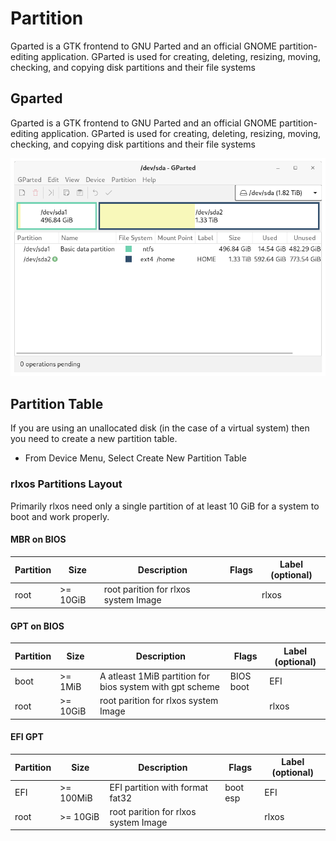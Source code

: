 # Partition

Gparted is a GTK frontend to GNU Parted and an official GNOME partition-editing application. GParted is used for creating, deleting, resizing, moving, checking, and copying disk partitions and their file systems

## Gparted

Gparted is a GTK frontend to GNU Parted and an official GNOME partition-editing application. GParted is used for creating, deleting, resizing, moving, checking, and copying disk partitions and their file systems

![gparted](assets/partition/ui.png)

## Partition Table

If you are using an unallocated disk (in the case of a virtual system) then you need to create a new partition table.

- From Device Menu, Select Create New Partition Table

### rlxos Partitions Layout

Primarily rlxos need only a single partition of at least 10 GiB for a system to boot and work properly.

#### MBR on BIOS

| Partition | Size     | Description                          | Flags | Label (optional) |
| --------- | -------- | ------------------------------------ | ----- | ---------------- |
| root      | >= 10GiB | root parition for rlxos system Image |       | rlxos            |

#### GPT on BIOS

| Partition | Size     | Description                                              | Flags     | Label (optional) |
| --------- | -------- | -------------------------------------------------------- | --------- | ---------------- |
| boot      | >= 1MiB  | A atleast 1MiB partition for bios system with gpt scheme | BIOS boot | EFI              |
| root      | >= 10GiB | root parition for rlxos system Image                     |           | rlxos            |

#### EFI GPT

| Partition | Size      | Description                          | Flags    | Label (optional) |
| --------- | --------- | ------------------------------------ | -------- | ---------------- |
| EFI       | >= 100MiB | EFI partition with format fat32      | boot esp | EFI              |
| root      | >= 10GiB  | root parition for rlxos system Image |          | rlxos            |
